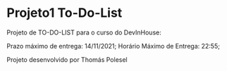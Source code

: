 # Projeto1 To-Do-List
 Projeto de TO-DO-LIST para o curso do DevInHouse:
 
Prazo máximo de entrega: 14/11/2021;
Horário Máximo de Entrega: 22:55;

Projeto desenvolvido por Thomás Polesel
